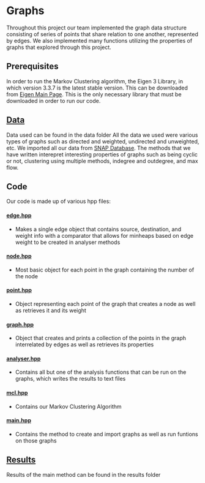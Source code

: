 # Graphs

Throughout this project our team implemented the graph data structure consisting of series of points that share relation to one another, represented by edges. We also implemented many functions utilizing the properties of graphs that explored through this project.

## Prerequisites

In order to run the Markov Clustering algorithm, the Eigen 3 Library, in which version 3.3.7 is the latest stable version. This can be downloaded from [Eigen Main Page](http://eigen.tuxfamily.org/index.php?title=Main_Page). This is the only necessary library that must be downloaded in order to run our code.

## [Data](data)

Data used can be found in the data folder
All the data we used were various types of graphs such as directed and weighted, undirected and unweighted, etc. We imported all our data from [SNAP Database](https://snap.stanford.edu/data/). The methods that we have written interepret interesting properties of graphs such as being cyclic or not, clustering using multiple methods, indegree and outdegree, and max flow. 

## Code

Our code is made up of various hpp files:

#### [edge.hpp](edge.hpp)
  * Makes a single edge object that contains source, destination, and weight info with a comparator that allows for minheaps based on edge weight to be created in analyser methods

#### [node.hpp](node.hpp)
  * Most basic object for each point in the graph containing the number of the node
  
#### [point.hpp](point.hpp)
  * Object representing each point of the graph that creates a node as well as retrieves it and its weight
  
#### [graph.hpp](graph.hpp)
  * Object that creates and prints a collection of the points in the graph interrelated by edges as well as retrieves its properties
  
#### [analyser.hpp](analyser.hpp)
  * Contains all but one of the analysis functions that can be run on the graphs, which writes the results to text files 
  
#### [mcl.hpp](mcl.hpp)
  * Contains our Markov Clustering Algorithm
  
#### [main.hpp](main.hpp)
  * Contains the method to create and import graphs as well as run funtions on those graphs


## [Results](results)

Results of the main method can be found in the results folder
